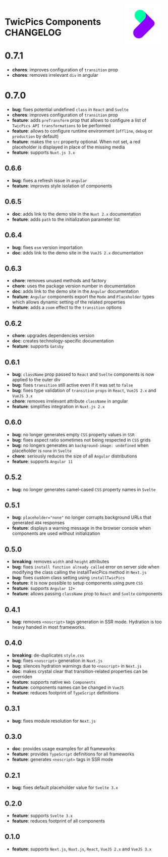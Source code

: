 <img align="right" width="25%" src="https://raw.githubusercontent.com/twicpics/components/main/logo.png">

# TwicPics Components CHANGELOG

# 0.7.1
- __chores__: improves configuration of `transition` prop
- __chores__: removes irrelevant `div` in angular

# 0.7.0
- __bug__: fixes potential undefined `class` in `React` and `Svelte` 
- __chores__: improves configuration of `transition` prop
- __feature__: adds `preTransform` prop that allows to configure a list of `TwicPics API transformations` to be performed
- __feature__: allows to configure runtime environment (`offline`, `debug` or `production` by default)
- __feature__: makes the `src` property optional. When not set, a red placeholder is displayed in place of the missing media
- __feature__: supports `Nuxt.js 3.x`

## 0.6.6
- __bug__: fixes a refresh issue in `angular`
- __feature__: improves style isolation of components

## 0.6.5
- __doc__: adds link to the demo site in the `Nuxt 2.x` documentation
- __feature__: adds `path` to the initialization parameter list

## 0.6.4
- __bug__: fixes `esm` version importation 
- __doc__: adds link to the demo site in the `VueJS 2.x` documentation

## 0.6.3
- __chore__: removes unused methods and factory
- __chore__: uses the package version number in documentation
- __doc__: adds link to the demo site in the `Angular` documentation
- __feature__: `Angular` components export the `Mode` and `Placeholder` types which allows dynamic setting of the related properties
- __feature__: adds a `zoom` effect to the `transition` options

## 0.6.2

- __chore__: upgrades dependencies version
- __doc__: creates technology-specific documentation
- __feature__: supports `Gatsby`

## 0.6.1

- __bug__: `className` prop passed to `React` and `Svelte` components is now applied to the outer div
- __bug__: fixes `transition` still active even if it was set to `false`
- __bug__: fixes type validation of `transition` `props` in `React`, `VueJS 2.x` and `VueJS 3.x`
- __chore__: removes irrelevant attribute `className` in angular
- __feature__: simplifies integration in `Nuxt.js 2.x`

## 0.6.0

- __bug__: no longer generates empty `CSS` property values in `SSR`
- __bug__: fixes aspect ratio sometimes not being respected in `CSS` grids
- __bug__: no longers generates an `background-image: undefined` when placeholder is `none` in `Svelte`
- __chore__: seriously reduces the size of all `Angular` distributions
- __feature__: supports `Angular 11`

## 0.5.2

- __bug__: no longer generates camel-cased `CSS` property names in `Svelte`

## 0.5.1

- __bug__: `placeholder="none"` no longer corrupts background URLs that generated `404` responses
- __feature__: displays a warning message in the browser console when components are used without initialization

## 0.5.0

- __breaking__: removes `width` and `height` attributes
- __bug__: fixes `install function already called` error on server side when modifying the class calling the installTwicPics method in `Next.js`
- __bug__: fixes custom class setting using `installTwicPics`
- __feature__: it is now possible to setup components using pure `CSS`
- __feature__: supports `Angular 12+`
- __feature__: allows passing `className` prop to `React` and `Svelte` components

## 0.4.1

- __bug__: removes `<noscript>` tags generation in SSR mode. Hydration is too heavy handed in most frameworks.

## 0.4.0

- __breaking__: de-duplicates `style.css`
- __bug__: fixes `<noscript>` generation in `Nuxt.js`
- __bug__: silences hydration warnings due to `<noscript>` in `Next.js`
- __doc__: makes crystal clear that transition-related properties can be overriden
- __feature__: supports native `Web Components`
- __feature__: components names can be changed in `VueJS`
- __feature__: reduces footprint of `TypeScript` definitions

## 0.3.1

- __bug__: fixes module resolution for `Next.js`

## 0.3.0

- __doc__: provides usage examples for all frameworks
- __feature__: provides `TypeScript` definitions for all frameworks
- __feature__: generates `<noscript>` tags in SSR mode

## 0.2.1

- __bug__: fixes default placeholder value for `Svelte 3.x`

## 0.2.0

- __feature__: supports `Svelte 3.x`
- __feature__: reduces footprint of all components

## 0.1.0

- __feature__: supports `Next.js`, `Nuxt.js`, `React`, `VueJS 2.x` and `VueJS 3.x`
